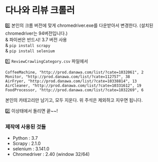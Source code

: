 # 다나와 리뷰 크롤러

0️⃣ 본인의 크롬 버전에 맞게 chromedriver.exe를 다운받아서 변경한다. (설치된 chromedriver는 94버전입니다.) <br>
 & 파이썬은 반드시! 3.7 버전 사용 <br>
 & ```pip install scrapy``` <br>
 & ```pip install selenium``` <br>

1️⃣  ```ReviewCrawlingCategory.csv``` 파일에서 
```
CoffeeMachine, "http://prod.danawa.com/list/?cate=1032061", 2
Monitor, "http://prod.danawa.com/list/?cate=112757", 38
AirFryer, "http://prod.danawa.com/list/?cate=10338814", 13
AirCleaner, "http://prod.danawa.com/list/?cate=10331612", 19
FoodProcessor, "http://prod.danawa.com/list/?cate=1032269", 6
```
본인의 카테고리만 남기고, 모두 지운다. 위 주석은 제외하고 지우면 됩니다.

2️⃣ 이상태에서 돌리면 끝~~!



### 제작에 사용된 것들

- Python : 3.7
- Scrapy : 2.1.0
- selenium : 3.141.0
- Chromedriver : 2.40 (window 32/64)
